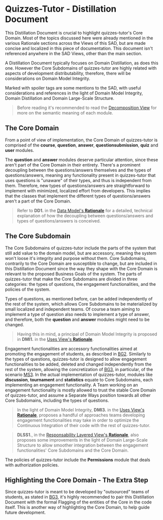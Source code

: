 # Quizzes-Tutor - Distillation Document

This Distillation Document is crucial to highlight quizzes-tutor's Core Domain. Most of the topics discussed here were already mentioned in the various Rationale sections across the Views of this SAD, but are made concise and localized in this piece of documentation. This document isn't referenced anywhere in the SAD Views, other than the main section.

A Distillation Document typically focuses on Domain Distillation, as does this one. However the Core Subdomains of quizzes-tutor are highly related with aspects of development distributability, therefore, there will be considerations on Domain Model Integrity.

Marked with spoiler tags are some mentions to the SAD, with useful considerations and references in the light of Domain Model Integrity, Domain Distillation and Domain Large-Scale Structure.

>Before reading it's recommended to read the [Decomposition View](module_view_decomposition_view.md) for more on the semantic meaning of each module.

## The Core Domain

From a point of view of implementation, the Core Domain of quizzes-tutor is comprised of the **course**, **question**, **answer**, **questionsubmission**, **quiz** and **user** modules.

The **question** and **answer** modules deserve particular attention, since these aren't part of the Core Domain in their entirety. There's a prominent decoupling between the questions/answers themselves and the types of questions/answers, meaning any functionality present in quizzes-tutor that uses questions is "unaware" of their types, and thus is independent from them. Therefore, new types of questions/answers are straightforward to implement with minimized, localized effort from developers. This implies that the classes that implement the different types of questions/answers aren't a part of the Core Domain. 

>Refer to **DD1.** in the [Data Model's **Rationale**](module_view_data_model.md#rationale) for a detailed, technical explanation of how the decoupling between questions/answers and types of questions/answers is conceived.

## The Core Subdomain

The Core Subdomains of quizzes-tutor include the parts of the system that still add value to the domain model, but are accessory, meaning the system won't loose it's integrity and purpose without them. Core Subdomains, contrarily to the Core Domain are susceptible to change, but are included in this Distillation Document since the way they shape with the Core Domain is relevant to the proposed Business Goals of the system. The parts of quizzes-tutor that make the Core Subdomains are divided in three categories: the types of questions, the engagement functionalities, and the policies of the system.

Types of questions, as mentioned before, can be added independently of the rest of the system, which allows Core Subdomains to be materialized by small localized and independent teams. Of course a team aiming to implement a type of question also needs to implement a type of answer, and therefore, both the **question** and **answer** modules might need to be changed. 

>Having this in mind, a principal of Domain Model Integrity is proposed in **DMI1.** in the [Uses View's **Rationale**](module_view_uses.md#rationale).

Engagement functionalities are accessory functionalities aimed at promoting the engagement of students, as described in [BG2](system_overview.md#business-goals). Similarly to the types of questions, quizzes-tutor is designed to allow engagement functionalities to be added, deleted and changed independently from the rest of the system, allowing the concretization of [BG3](system_overview.md#business-goals), in particular, of the scenario [MS3](system_overview.md#modifiability). In the actual implementation of quizzes-tutor, modules like **discussion**, **tournament** and **statistics** equate to Core Subdomains, each implementing an engagement functionality. A Team working on an engagement functionality is mostly allowed to trust the stable Core Domain of quizzes-tutor, and assume a Separate Ways position towards all other Core Subdomains, including the types of questions.  

>In the light of Domain Model Integrity, **DMI3.** in the [Uses View's **Rationale**](module_view_uses.md#rationale), proposes a handful of approaches teams developing engagement functionalities may take in order to optimize the Continuous Integration of their code with the rest of quizzes-tutor. 

>**DLSS1.**, in the [Responsability Layered View's **Rationale**](module_view_layered_responsability.md#rationale), also proposes some improvements in the light of Domain Large-Scale Structure to allow smoother integration between the engagement functionalities' Core Subdomains and the Core Domain.

The policies of quizzes-tutor include the **Permissions** module that deals with authorization policies.

## Highlighting the Core Domain - The Extra Step

Since quizzes-tutor is meant to be developed by "outsourced" teams of students, as stated in [BG3]((system_overview.md#business-goals)), it's highly recommended to pair this Distillation Document with the formal Flagging of the entities of the Core in the code itself. This is another way of highlighting the Core Domain, to help guide future development.
